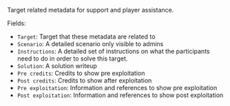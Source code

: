 Target related metadata for support and player assistance.

Fields:
* `Target`: Target that these metadata are related to
* `Scenario`: A detailed scenario only visible to admins
* `Instructions`: A detailed set of instructions on what the participants need to do in order to solve this target.
* `Solution`: A solution writeup
* `Pre credits`: Credits to show pre exploitation
* `Post credits`: Credits to show after exploitation
* `Pre exploitation`: Information and references to show pre exploitation
* `Post exploitation`: Information and references to show post exploitation